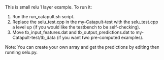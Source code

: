 This is small relu 1 layer example. To run it:
1. Run the run_catapult.sh script.
2. Replace the selu_test.cpp in the my-Catapult-test with the selu_test.cpp a level up (if you would like the testbench to be self-checking).
3. Move tb_input_features.dat and tb_output_predictions.dat to my-Catapult-test/tb_data (if you want two pre-computed examples).

Note: You can create your own array and get the predictions by editing then running selu.py. 
